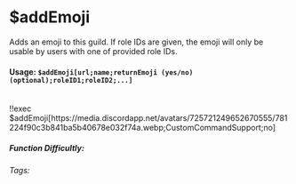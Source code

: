 # $addEmoji
Adds an emoji to this guild. If role IDs are given, the emoji will only be usable by users with one of provided role IDs.

#### Usage: `$addEmoji[url;name;returnEmoji (yes/no)(optional);roleID1;roleID2;...]`
<br/>
<discord-messages>
	<discord-message :bot="false" role-color="#ffcc9a" author="Member">
		!!exec $addEmoji[https://media.discordapp.net/avatars/725721249652670555/781224f90c3b841ba5b40678e032f74a.webp;CustomCommandSupport;no]
	</discord-message>
</discord-messages>

##### Function Difficultly: <Badge type="tip" text="Easy" vertical="middle" /> 
###### Tags: <Badge type="tip" text="add emoji" vertical="middle" /> <Badge type="tip" text="Emojis" vertical="middle" /> <Badge type="tip" text="Discord Emoji" vertical="middle" /> <Badge type="tip" text="Guild Emoji" vertical="middle" />